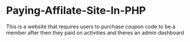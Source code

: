 # Paying-Affilate-Site-In-PHP
This is a website that requires users to purchase coupon code to be a member after then they paid on activities and theres an admin dashboard
